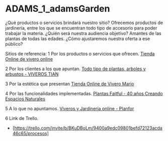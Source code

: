 # ADAMS_1_adamsGarden
¿Qué productos o servicios brindará nuestro sitio?  Ofrecemos productos de jardinería, entre los que se encuentran todo tipo de accesorio para poder trabajar la materia.
¿Quién será nuestra audiencia objetivo? Amantes de las plantas de todas las edades.
¿Cómo ajustaremos nuestra oferta a ese público? 


Sitios de referencia:
1 Por los productos o servicios que ofrecen.
[Tienda Online de vivero online](https://www.vivero-online.com/)

2 Por los clientes a los que apuntan.
[Todo tipo de plantas, arboles y arbustos - VIVEROS TIAN](https://viverostian.com/)

3 Por la estética que presentan
[Tienda Online de Vivero Mario](https://tienda.viveromario.com.ar/?utm_source=search&utm_medium=cpc&utm_campaign=ao_brand&gclid=CjwKCAjw7vuUBhBUEiwAEdu2pIuGywVfagpEzlCxh0H_HQvj9Yik50aZHvB3C6TkBmGVDgBUdOM11hoCraEQAvD_BwE)

4 Por las funcionalidades implementadas.
[Plantas Faitful - 40 años Creando Espacios Naturales
](https://plantasfaitful.com.ar/)

5 A lo que no apuntamos.
[Viveros y Jardinería online - Planfor](https://www.planfor.es/)

6 Link de Trello. 
- [https://trello.com/invite/b/BKuDBoLm/9400a9edc09801befd72123acda46c65/procesos]
